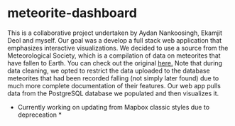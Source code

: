 # meteorite-dashboard

This is a collaborative project undertaken by Aydan Nankoosingh, Ekamjit Deol and myself.  Our goal was a develop a full stack web application that emphasizes interactive visualizations.  We decided to use a source from the Meteorological Society, which is a compilation of data on meteorites that have fallen to Earth. You can check out the original [here.](https://www.kaggle.com/nasa/meteorite-landings)  Note that during data cleaning, we opted to restrict the data uploaded to the database meteorites that had been recorded falling (not simply later found) due to much more complete documentation of their features.  Our web app pulls data from the PostgreSQL database we populated and then visualizes it. 

* Currently working on updating from Mapbox classic styles due to depreceation *
